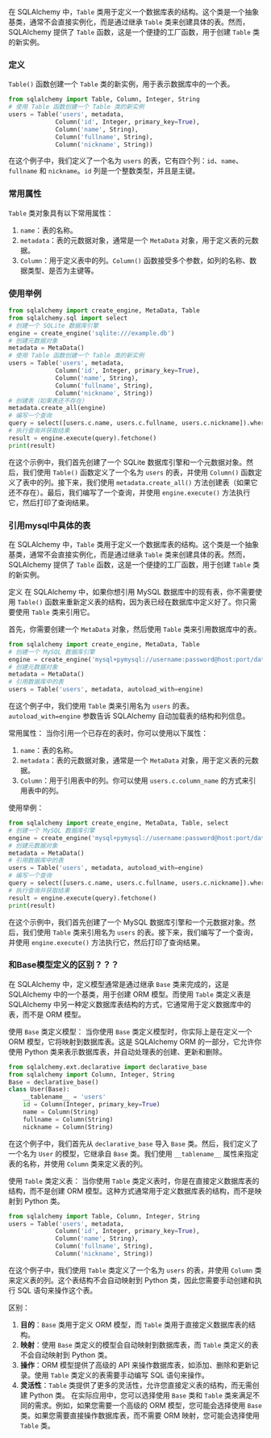在 SQLAlchemy 中，`Table` 类用于定义一个数据库表的结构。这个类是一个抽象基类，通常不会直接实例化，而是通过继承 `Table` 类来创建具体的表。然而，SQLAlchemy 提供了 `Table` 函数，这是一个便捷的工厂函数，用于创建 `Table` 类的新实例。
### 定义
`Table()` 函数创建一个 `Table` 类的新实例，用于表示数据库中的一个表。
```python
from sqlalchemy import Table, Column, Integer, String
# 使用 Table 函数创建一个 Table 类的新实例
users = Table('users', metadata,
             Column('id', Integer, primary_key=True),
             Column('name', String),
             Column('fullname', String),
             Column('nickname', String))
```
在这个例子中，我们定义了一个名为 `users` 的表，它有四个列：`id`、`name`、`fullname` 和 `nickname`。`id` 列是一个整数类型，并且是主键。
### 常用属性
`Table` 类对象具有以下常用属性：
1. `name`：表的名称。
2. `metadata`：表的元数据对象，通常是一个 `MetaData` 对象，用于定义表的元数据。
3. `Column`：用于定义表中的列。`Column()` 函数接受多个参数，如列的名称、数据类型、是否为主键等。
### 使用举例
```python
from sqlalchemy import create_engine, MetaData, Table
from sqlalchemy.sql import select
# 创建一个 SQLite 数据库引擎
engine = create_engine('sqlite:///example.db')
# 创建元数据对象
metadata = MetaData()
# 使用 Table 函数创建一个 Table 类的新实例
users = Table('users', metadata,
             Column('id', Integer, primary_key=True),
             Column('name', String),
             Column('fullname', String),
             Column('nickname', String))
# 创建表（如果表还不存在）
metadata.create_all(engine)
# 编写一个查询
query = select([users.c.name, users.c.fullname, users.c.nickname]).where(users.c.id == 1)
# 执行查询并获取结果
result = engine.execute(query).fetchone()
print(result)
```
在这个示例中，我们首先创建了一个 SQLite 数据库引擎和一个元数据对象。然后，我们使用 `Table()` 函数定义了一个名为 `users` 的表，并使用 `Column()` 函数定义了表中的列。接下来，我们使用 `metadata.create_all()` 方法创建表（如果它还不存在）。最后，我们编写了一个查询，并使用 `engine.execute()` 方法执行它，然后打印了查询结果。


### 引用mysql中具体的表
在 SQLAlchemy 中，`Table` 类用于定义一个数据库表的结构。这个类是一个抽象基类，通常不会直接实例化，而是通过继承 `Table` 类来创建具体的表。然而，SQLAlchemy 提供了 `Table` 函数，这是一个便捷的工厂函数，用于创建 `Table` 类的新实例。

定义
在 SQLAlchemy 中，如果你想引用 MySQL 数据库中的现有表，你不需要使用 `Table()` 函数来重新定义表的结构，因为表已经在数据库中定义好了。你只需要使用 `Table` 类来引用它。

首先，你需要创建一个 `MetaData` 对象，然后使用 `Table` 类来引用数据库中的表。
```python
from sqlalchemy import create_engine, MetaData, Table
# 创建一个 MySQL 数据库引擎
engine = create_engine('mysql+pymysql://username:password@host:port/database_name')
# 创建元数据对象
metadata = MetaData()
# 引用数据库中的表
users = Table('users', metadata, autoload_with=engine)
```
在这个例子中，我们使用 `Table` 类来引用名为 `users` 的表。`autoload_with=engine` 参数告诉 SQLAlchemy 自动加载表的结构和列信息。

常用属性：
当你引用一个已存在的表时，你可以使用以下属性：
1. `name`：表的名称。
2. `metadata`：表的元数据对象，通常是一个 `MetaData` 对象，用于定义表的元数据。
3. `Column`：用于引用表中的列。你可以使用 `users.c.column_name` 的方式来引用表中的列。

使用举例：
```python
from sqlalchemy import create_engine, MetaData, Table, select
# 创建一个 MySQL 数据库引擎
engine = create_engine('mysql+pymysql://username:password@host:port/database_name')
# 创建元数据对象
metadata = MetaData()
# 引用数据库中的表
users = Table('users', metadata, autoload_with=engine)
# 编写一个查询
query = select([users.c.name, users.c.fullname, users.c.nickname]).where(users.c.id == 1)
# 执行查询并获取结果
result = engine.execute(query).fetchone()
print(result)
```
在这个示例中，我们首先创建了一个 MySQL 数据库引擎和一个元数据对象。然后，我们使用 `Table` 类来引用名为 `users` 的表。接下来，我们编写了一个查询，并使用 `engine.execute()` 方法执行它，然后打印了查询结果。


### 和Base模型定义的区别？？？
在 SQLAlchemy 中，定义模型通常是通过继承 `Base` 类来完成的，这是 SQLAlchemy 中的一个基类，用于创建 ORM 模型。而使用 `Table` 类定义表是 SQLAlchemy 中另一种定义数据库表结构的方式，它通常用于定义数据库中的表，而不是 ORM 模型。

使用 `Base` 类定义模型：
当你使用 `Base` 类定义模型时，你实际上是在定义一个 ORM 模型，它将映射到数据库表。这是 SQLAlchemy ORM 的一部分，它允许你使用 Python 类来表示数据库表，并自动处理表的创建、更新和删除。
```python
from sqlalchemy.ext.declarative import declarative_base
from sqlalchemy import Column, Integer, String
Base = declarative_base()
class User(Base):
    __tablename__ = 'users'
    id = Column(Integer, primary_key=True)
    name = Column(String)
    fullname = Column(String)
    nickname = Column(String)
```
在这个例子中，我们首先从 `declarative_base` 导入 `Base` 类。然后，我们定义了一个名为 `User` 的模型，它继承自 `Base` 类。我们使用 `__tablename__` 属性来指定表的名称，并使用 `Column` 类来定义表的列。

使用 `Table` 类定义表：
当你使用 `Table` 类定义表时，你是在直接定义数据库表的结构，而不是创建 ORM 模型。这种方式通常用于定义数据库表的结构，而不是映射到 Python 类。
```python
from sqlalchemy import Table, Column, Integer, String
users = Table('users', metadata,
             Column('id', Integer, primary_key=True),
             Column('name', String),
             Column('fullname', String),
             Column('nickname', String))
```
在这个例子中，我们使用 `Table` 类定义了一个名为 `users` 的表，并使用 `Column` 类来定义表的列。这个表结构不会自动映射到 Python 类，因此您需要手动创建和执行 SQL 语句来操作这个表。

区别：
1. **目的**：`Base` 类用于定义 ORM 模型，而 `Table` 类用于直接定义数据库表的结构。
2. **映射**：使用 `Base` 类定义的模型会自动映射到数据库表，而 `Table` 类定义的表不会自动映射到 Python 类。
3. **操作**：ORM 模型提供了高级的 API 来操作数据库表，如添加、删除和更新记录。使用 `Table` 类定义的表需要手动编写 SQL 语句来操作。
4. **灵活性**：`Table` 类提供了更多的灵活性，允许您直接定义表的结构，而无需创建 Python 类。
在实际应用中，您可以选择使用 `Base` 类和 `Table` 类来满足不同的需求。例如，如果您需要一个高级的 ORM 模型，您可能会选择使用 `Base` 类。如果您需要直接操作数据库表，而不需要 ORM 映射，您可能会选择使用 `Table` 类。

